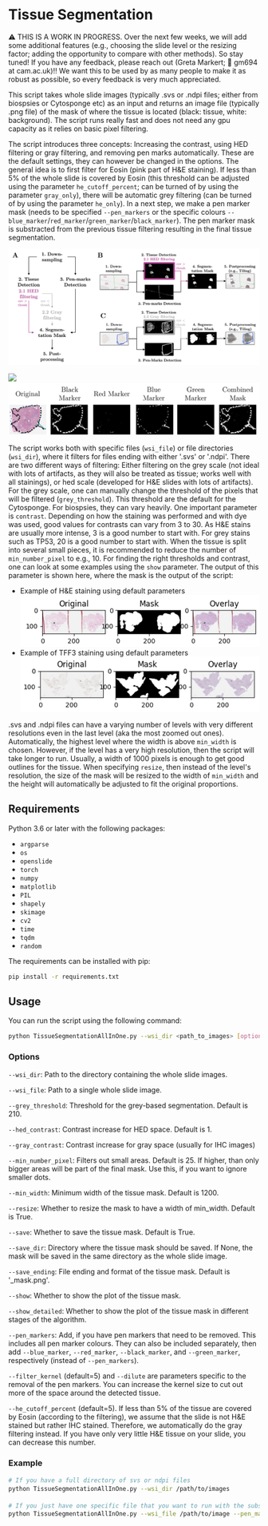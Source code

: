 # Tissue Segmentation

:warning: THIS IS A WORK IN PROGRESS. Over the next few weeks, we will add some additional features (e.g., choosing the slide level or the resizing factor; adding the opportunity to compare with other methods). So stay tuned! If you have any feedback, please reach out (Greta Markert; :email: gm694 at cam.ac.uk)!! We want this to be used by as many people to make it as robust as possible, so every feedback is very much appreciated.

This script takes whole slide images (typically .svs or .ndpi files; either from biospsies or Cytosponge etc) as an input and returns an image file (typically .png file) of the mask of where the tissue is located (black: tissue, white: background). The script runs really fast and does not need any gpu capacity as it relies on basic pixel filtering.

The script introduces three concepts: Increasing the contrast, using HED filtering or gray filtering, and removing pen marks automatically. These are the default settings, they can however be changed in the options.
The general idea is to first filter for Eosin (pink part of H&E staining). If less than 5% of the whole slide is covered by Eosin (this threshold can be adjusted using the parameter `he_cutoff_percent`; can be turned of by using the parameter `gray_only`), there will be automatic grey filtering (can be turned of by using the parameter `he_only`). In a next step, we make a pen marker mask (needs to be specified `--pen_markers` or the specific colours `--blue_marker`/`red_marker`/`green_marker`/`black_marker`). The pen marker mask is substracted from the previous tissue filtering resulting in the final tissue segmentation.

![](pipeline_allinone.png)

![](filters.png)
![](penmarks.png)

The script works both with specific files (`wsi_file`) or file directories (`wsi_dir`), where it filters for files ending with either '.svs' or '.ndpi'.
There are two different ways of filtering: Either filtering on the grey scale (not ideal with lots of artifacts, as they will also be treated as tissue; works well with all stainings), or hed scale (developed for H&E slides with lots of artifacts). For the grey scale, one can manually change the threshold of the pixels that will be filtered (`grey_threshold`). This threshold are the default for the Cytosponge. For biospsies, they can vary heavily.
One important parameter is `contrast`. Depending on how the staining was performed and with dye was used, good values for contrasts can vary from 3 to 30. As H&E stains are usually more intense, 3 is a good number to start with. For grey stains such as TP53, 20 is a good number to start with.
When the tissue is split into several small pieces, it is recommended to reduce the number of `min_number_pixel` to e.g., 10. 
For finding the right thresholds and contrast, one can look at some examples using the `show` parameter.
The output of this parameter is shown here, where the mask is the output of the script:
- Example of H&E staining using default parameters![](rgb_example.png)
- Example of TFF3 staining using default parameters
![](grey_example.png)

.svs and .ndpi files can have a varying number of levels with very different resolutions even in the last level (aka the most zoomed out ones). Automatically, the highest level where the width is above `min_width` is chosen. However, if the level has a very high resolution, then the script will take longer to run. Usually, a width of 1000 pixels is enough to get good outlines for the tissue. When specifying `resize`, then instead of the level's resolution, the size of the mask will be resized to the width of `min_width` and the height will automatically be adjusted to fit the original proportions.


## Requirements

Python 3.6 or later with the following packages:

- `argparse`
- `os`
- `openslide`
- `torch`
- `numpy`
- `matplotlib`
- `PIL`
- `shapely`
- `skimage`
- `cv2`
- `time`
- `tqdm`
- `random`

The requirements can be installed with pip:

```bash
pip install -r requirements.txt
```

## Usage

You can run the script using the following command:
```bash
python TissueSegmentationAllInOne.py --wsi_dir <path_to_images> [options]
```

### Options
`--wsi_dir`: Path to the directory containing the whole slide images.

`--wsi_file`: Path to a single whole slide image.

`--grey_threshold`: Threshold for the grey-based segmentation. Default is 210.

`--hed_contrast`: Contrast increase for HED space. Default is 1.

`--gray_contrast`: Contrast increase for gray space (usually for IHC images)

`--min_number_pixel`: Filters out small areas. Default is 25. If higher, than only bigger areas will be part of the final mask. Use this, if you want to ignore smaller dots.

`--min_width`: Minimum width of the tissue mask. Default is 1200.

`--resize`: Whether to resize the mask to have a width of min_width. Default is True.

`--save`: Whether to save the tissue mask. Default is True.

`--save_dir`: Directory where the tissue mask should be saved. If None, the mask will be saved in the same directory as the whole slide image.

`--save_ending`: File ending and format of the tissue mask. Default is '_mask.png'.

`--show`: Whether to show the plot of the tissue mask.

`--show_detailed`: Whether to show the plot of the tissue mask in different stages of the algorithm.

`--pen_markers`: Add, if you have pen markers that need to be removed. This includes all pen marker colours. They can also be included separately, then add `--blue_marker`, `--red_marker`, `--black_marker`, and `--green_marker`, respectively (instead of `--pen_markers`).

`--filter_kernel` (default=5) and `--dilute` are parameters specific to the removal of the pen markers. You can increase the kernel size to cut out more of the space around the detected tissue.

`--he_cutoff_percent` (default=5). If less than 5% of the tissue are covered by Eosin (according to the filtering), we assume that the slide is not H&E stained but rather IHC stained. Therefore, we automatically do the gray filtering instead. If you have only very little H&E tissue on your slide, you can decrease this number.

### Example

```bash
# If you have a full directory of svs or ndpi files
python TissueSegmentationAllInOne.py --wsi_dir /path/to/images

# If you just have one specific file that you want to run with the substraction of the pen marker mask
python TissueSegmentationAllInOne.py --wsi_file /path/to/image --pen_markers
```
